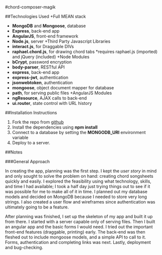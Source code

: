 #chord-composer-magik

##Technologies Used
+Full MEAN stack
  * __MongoDB__ and __Mongoose__, database
  * __Express__, back-end app
  * __AngularJS__, front-end framework
  * __Node.js__, server
+Third Party Javascript Libraries
  * __interact.js__, for Draggable DIVs
  * __raphael.chord.js__, for drawing chord tabs 
    *requires raphael.js (imported) and jQuery (included)
+Node Modules
  * __bCrypt__, password encryption
  * __body-parser__, RESTful API
  * __express__, back-end app
  * __express-jwt__, authentication
  * __jsonwebtoken__, authentication
  * __mongoose__, object document mapper for database
  * __path__, for serving public files
+AngularJS Modules
  * __ngResource__, AJAX calls to back-end
  * __ui.router__, state control with URL history

##Installation Instructions
1. Fork the repo from [github](https://github.com/joshgranadosin/chord-composer-magik)
2. Install the dependencies using __npm install__
3. Connect to a database by setting the __MONGODB_URI__ environment variable
4. Deploy to a server.

##Notes

###General Approach

In creating the app, planning was the first step. I kept the _user story_ in mind and only sought to solve the problem on hand: creating chord songsheets quickly and easily. I explored the feasibility using what technology, skills, and time I had available; I took a half day just trying things out to see if it was possible for me to make all of it in time. I planned out my database models and decided on MongoDB because I needed to store very long strings. I also created a user flow and wireframes since authentication was ultimately going to be a feature.

After planning was finished, I set up the skeleton of my app and built it up from there. I started with a server capable only of serving files. Then I built an angular app and the basic forms I would need. I tried out the important front-end features (draggable, printing) early. The back-end was then fleshed out to include mongoose models, and a simple API to call to it. Forms, authentication and completing links was next. Lastly, deployment and bug-checking.


